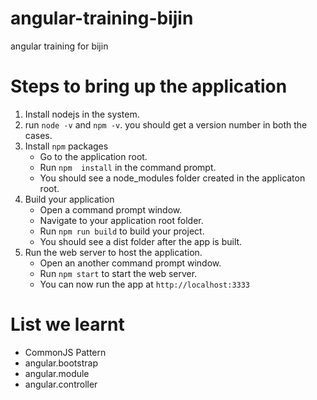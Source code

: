 # angular-training-bijin
angular training for bijin

# Steps to bring up the application
1. Install nodejs in the system.
2. run `node -v` and `npm -v`. you should get a version number in both the cases.
3. Install `npm` packages
    - Go to the application root. 
    - Run `npm  install` in the command prompt. 
    - You should see a node_modules folder created in the applicaton root.
4. Build your application
    - Open a command prompt window. 
    - Navigate to your application root folder.
    - Run `npm run build` to build your project.
    - You should see a dist folder after the app is built.
5. Run the web server to host the application.
    - Open an another command prompt window.
    - Run `npm start` to start the web server.
    - You can now run the app at `http://localhost:3333`

# List we learnt
- CommonJS Pattern
- angular.bootstrap
- angular.module
- angular.controller